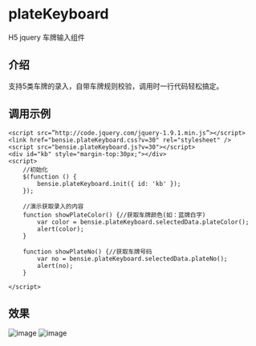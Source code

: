 # plateKeyboard
H5 jquery 车牌输入组件


## 介绍

支持5类车牌的录入，自带车牌规则校验，调用时一行代码轻松搞定。


## 调用示例
```
<script src=”http://code.jquery.com/jquery-1.9.1.min.js”></script>
<link href="bensie.plateKeyboard.css?v=30" rel="stylesheet" />
<script src="bensie.plateKeyboard.js?v=30"></script>
<div id="kb" style="margin-top:30px;"></div>
<script>
    //初始化
    $(function () {
        bensie.plateKeyboard.init({ id: 'kb' });
    });
    
    //演示获取录入的内容
    function showPlateColor() {//获取车牌颜色(如：蓝牌白字)
        var color = bensie.plateKeyboard.selectedData.plateColor();
        alert(color);
    }

    function showPlateNo() {//获取车牌号码
        var no = bensie.plateKeyboard.selectedData.plateNo();
        alert(no);
    }

</script>
```
## 效果
![image](https://github.com/devrecole/plateKeyboard/blob/master/example/plateinput.png)
![image](https://github.com/devrecole/plateKeyboard/blob/master/example/p2.png)

